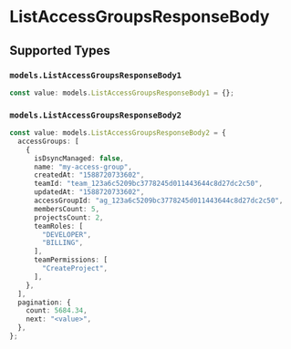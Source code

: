 # ListAccessGroupsResponseBody


## Supported Types

### `models.ListAccessGroupsResponseBody1`

```typescript
const value: models.ListAccessGroupsResponseBody1 = {};
```

### `models.ListAccessGroupsResponseBody2`

```typescript
const value: models.ListAccessGroupsResponseBody2 = {
  accessGroups: [
    {
      isDsyncManaged: false,
      name: "my-access-group",
      createdAt: "1588720733602",
      teamId: "team_123a6c5209bc3778245d011443644c8d27dc2c50",
      updatedAt: "1588720733602",
      accessGroupId: "ag_123a6c5209bc3778245d011443644c8d27dc2c50",
      membersCount: 5,
      projectsCount: 2,
      teamRoles: [
        "DEVELOPER",
        "BILLING",
      ],
      teamPermissions: [
        "CreateProject",
      ],
    },
  ],
  pagination: {
    count: 5684.34,
    next: "<value>",
  },
};
```


